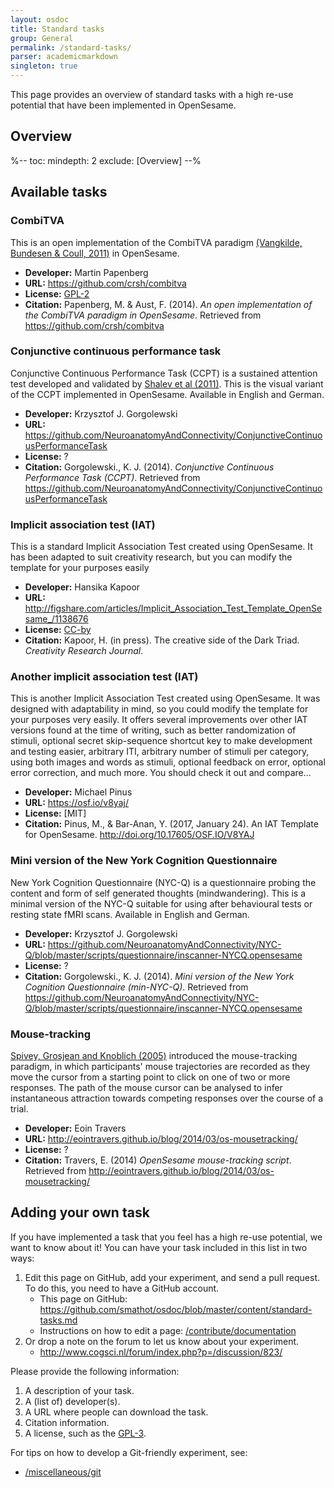 ```yaml
---
layout: osdoc
title: Standard tasks
group: General
permalink: /standard-tasks/
parser: academicmarkdown
singleton: true
---
```


This page provides an overview of standard tasks with a high re-use potential that have been implemented in OpenSesame.

## Overview

%--
toc:
 mindepth: 2
 exclude: [Overview]
--%

## Available tasks

### CombiTVA

This is an open implementation of the CombiTVA paradigm [(Vangkilde, Bundesen & Coull, 2011)](http://dx.doi.org/10.1007/s00213-011-2361-x) in OpenSesame.

- __Developer:__ Martin Papenberg
- __URL:__ <https://github.com/crsh/combitva>
- __License:__ [GPL-2]
- __Citation:__ Papenberg, M. & Aust, F. (2014). *An open implementation of the CombiTVA paradigm in OpenSesame*. Retrieved from <https://github.com/crsh/combitva>

### Conjunctive continuous performance task

Conjunctive Continuous Performance Task (CCPT) is a sustained attention test developed and validated by [Shalev et al (2011)](http://www.sciencedirect.com/science/article/pii/S002839321100251X). This is the visual variant of the CCPT implemented in OpenSesame. Available in English and German.

- __Developer:__ Krzysztof J. Gorgolewski
- __URL:__ <https://github.com/NeuroanatomyAndConnectivity/ConjunctiveContinuousPerformanceTask>
- __License:__ ?
- __Citation:__ Gorgolewski., K. J. (2014). *Conjunctive Continuous Performance Task (CCPT)*. Retrieved from <https://github.com/NeuroanatomyAndConnectivity/ConjunctiveContinuousPerformanceTask>

### Implicit association test (IAT)

This is a standard Implicit Association Test created using OpenSesame. It has been adapted to suit creativity research, but you can modify the template for your purposes easily

- __Developer:__ Hansika Kapoor
- __URL:__ <http://figshare.com/articles/Implicit_Association_Test_Template_OpenSesame_/1138676>
- __License:__ [CC-by]
- __Citation:__ Kapoor, H. (in press). The creative side of the Dark Triad. *Creativity Research Journal*.

### Another implicit association test (IAT) 

This is another Implicit Association Test created using OpenSesame. It was designed with adaptability in mind, so you could modify the template for your purposes very easily. It offers several improvements over other IAT versions found at the time of writing, such as better randomization of stimuli, optional secret skip-sequence shortcut key to make development and testing easier, arbitrary ITI, arbitrary number of stimuli per category, using both images and words as stimuli, optional feedback on error, optional error correction, and much more. You should check it out and compare...

- __Developer:__ Michael Pinus
- __URL:__ <https://osf.io/v8yaj/>
- __License:__ [MIT]
- __Citation:__ Pinus, M., & Bar-Anan, Y. (2017, January 24). An IAT Template for OpenSesame. http://doi.org/10.17605/OSF.IO/V8YAJ

### Mini version of the New York Cognition Questionnaire

New York Cognition Questionnaire (NYC-Q) is a questionnaire probing the content and form of self generated thoughts (mindwandering). This is a minimal version of the NYC-Q suitable for using after behavioural tests or resting state fMRI scans. Available in English and German.

- __Developer:__ Krzysztof J. Gorgolewski
- __URL:__ <https://github.com/NeuroanatomyAndConnectivity/NYC-Q/blob/master/scripts/questionnaire/inscanner-NYCQ.opensesame>
- __License:__ ?
- __Citation:__ Gorgolewski., K. J. (2014). *Mini version of the New York Cognition Questionnaire (min-NYC-Q)*. Retrieved from <https://github.com/NeuroanatomyAndConnectivity/NYC-Q/blob/master/scripts/questionnaire/inscanner-NYCQ.opensesame>

### Mouse-tracking

[Spivey, Grosjean and Knoblich (2005)](http://www.pnas.org/content/102/29/10393) introduced the mouse-tracking paradigm, in which participants' mouse trajectories are recorded as they move the cursor from a starting point to click on one of two or more responses. The path of the mouse cursor can be analysed to infer instantaneous attraction towards competing responses over the course of a trial.

- __Developer:__ Eoin Travers
- __URL:__ <http://eointravers.github.io/blog/2014/03/os-mousetracking/>
- __License:__ ?
- __Citation:__ Travers, E. (2014) *OpenSesame mouse-tracking script*. Retrieved from <http://eointravers.github.io/blog/2014/03/os-mousetracking/>


## Adding your own task

If you have implemented a task that you feel has a high re-use potential, we want to know about it! You can have your task included in this list in two ways:

1. Edit this page on GitHub, add your experiment, and send a pull request. To do this, you need to have a GitHub account.
	- This page on GitHub: <https://github.com/smathot/osdoc/blob/master/content/standard-tasks.md>
	- Instructions on how to edit a page: [/contribute/documentation](/contribute/documentation)
2. Or drop a note on the forum to let us know about your experiment.
	- <http://www.cogsci.nl/forum/index.php?p=/discussion/823/>

Please provide the following information:

1. A description of your task.
2. A (list of) developer(s).
3. A URL where people can download the task.
4. Citation information.
5. A license, such as the [GPL-3].

For tips on how to develop a Git-friendly experiment, see:

- [/miscellaneous/git](/miscellaneous/git)

[gpl-2]: http://www.gnu.org/licenses/gpl-2.0.html
[gpl-3]: https://www.gnu.org/copyleft/gpl.html
[cc-by]: https://creativecommons.org/licenses/by/3.0/
